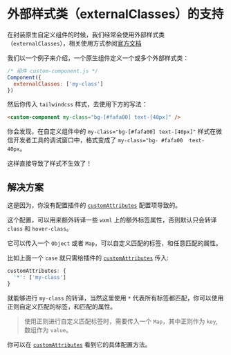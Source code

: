 # 外部样式类（externalClasses）的支持

在封装原生自定义组件的时候，我们经常会使用外部样式类（`externalClasses`），相关使用方式参阅[官方文档](https://developers.weixin.qq.com/miniprogram/dev/framework/custom-component/wxml-wxss.html#%E5%A4%96%E9%83%A8%E6%A0%B7%E5%BC%8F%E7%B1%BB)

我们以一个例子来介绍，一个原生组件定义一个或多个外部样式类：

```js
/* 组件 custom-component.js */
Component({
  externalClasses: ['my-class']
})
```

然后你传入 `tailwindcss` 样式，去使用下方的写法：

```html
<custom-component my-class="bg-[#fafa00] text-[40px]" />
```

你会发现，在自定义组件中的 `my-class="bg-[#fafa00] text-[40px]"` 样式在微信开发者工具的调试窗口中，格式变成了 `my-class="bg- #fafa00  text- 40px`。

这样直接导致了样式不生效了！

## 解决方案

这是因为，你没有配置插件的 [`customAttributes`](/docs/api/interfaces/UserDefinedOptions#customattributes) 配置项导致的。

这个配置，可以用来额外转译一些 `wxml` 上的额外标签属性，否则默认只会转译 `class` 和 `hover-class`。

它可以传入一个 `Object` 或者 `Map`，可以自定义匹配的标签，和任意匹配的属性。

比如上面一个 `case` 就只需给插件的 [`customAttributes`](/docs/api/interfaces/UserDefinedOptions#customattributes) 传入:

```js
customAttributes: {
  '*': ['my-class']
}
```

就能够进行 `my-class` 的转译，当然这里使用 `*` 代表所有标签都匹配，你可以使用正则自定义匹配的标签，和匹配的属性。

> 使用正则进行自定义匹配标签时，需要传入一个 `Map`，其中正则作为 `key`, 数组作为 `value`。

你可以在 [`customAttributes`](/docs/api/interfaces/UserDefinedOptions#customattributes) 看到它的具体配置方法。
